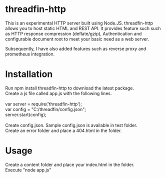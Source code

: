 # threadfin-http
This is an experimental HTTP server built using Node.JS. 
threadfin-http allows you to host static HTML and REST API. It provides feature such such as HTTP response compression (deflate/gzip), Authentication and configurable document root to meet your basic need as a web server.   

Subsequently, I have also added features such as reverse proxy and prometheus integration.

# Installation
Run npm install threadfin-http to download the latest package.</br>
Create a js file called app.js with the following lines.</br> 
&nbsp;</br>
var server = require('threadfin-http');</br>
var config = "C:/threadfin/config.json";</br>
server.start(config);</br>
&nbsp;</br>
Create config.json. Sample config.json is available in test folder.</br>
Create an error folder and place a 404.html in the folder.</br>

# Usage
Create a content folder and place your index.html in the folder. </br>
Execute "node app.js"</br>

